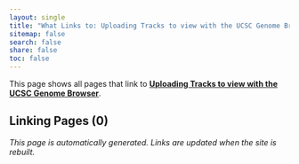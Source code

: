 ```yaml
---
layout: single
title: "What Links to: Uploading Tracks to view with the UCSC Genome Browser"
sitemap: false
search: false
share: false
toc: false
---
```


This page shows all pages that link to **[Uploading Tracks to view with the UCSC Genome Browser](/compdemos/ucsc-track-s3/)**.

## Linking Pages (0)


*This page is automatically generated. Links are updated when the site is rebuilt.*
